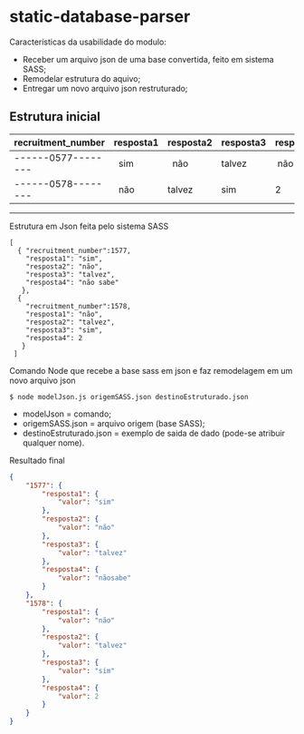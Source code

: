 # static-database-parser

Características da usabilidade do modulo:

* Receber um arquivo json de uma base convertida, feito em sistema SASS;
* Remodelar  estrutura do aquivo;
* Entregar um novo arquivo json restruturado;

Estrutura inicial
-------------------------------------------------------
recruitment_number |  resposta1 | resposta2 | resposta3 | resposta4
-------------------|------------|-----------|-----------|----------
 ------0577--------|   sim      |   não     |  talvez   |  não sabe
 ------0578--------|   não      |   talvez  |    sim    |     2
--------------------------------------------------------

Estrutura em Json feita pelo sistema SASS 

```
[
  { "recruitment_number":1577,
    "resposta1": "sim",
    "resposta2": "não",
    "resposta3": "talvez",
    "resposta4": "não sabe"
   },
  {
    "recruitment_number":1578,
    "resposta1": "não",
    "resposta2": "talvez",
    "resposta3": "sim",
    "resposta4": 2
   }
 ]

```
Comando Node que recebe a base sass em json e faz remodelagem em um novo arquivo json 

```node
$ node modelJson.js origemSASS.json destinoEstruturado.json
```
* modelJson = comando;
* origemSASS.json = arquivo origem (base SASS);
* destinoEstruturado.json = exemplo de saida de dado (pode-se atribuir qualquer nome).

Resultado final

```json
{
    "1577": {
        "resposta1": {
            "valor": "sim"
        },
        "resposta2": {
            "valor": "não"
        },
        "resposta3": {
            "valor": "talvez"
        },
        "resposta4": {
            "valor": "nãosabe"
        }
    },
    "1578": {
        "resposta1": {
            "valor": "não"
        },
        "resposta2": {
            "valor": "talvez"
        },
        "resposta3": {
            "valor": "sim"
        },
        "resposta4": {
            "valor": 2
        }
    }
}

```



 
 
 





